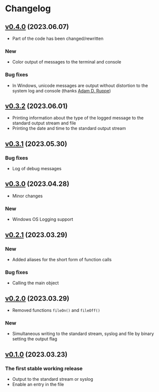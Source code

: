 # Changelog

## [v0.4.0](https://git.zhirov.kz/dlang/singlog/compare/v0.3.2...v0.4.0) (2023.06.07)

- Part of the code has been changed/rewritten

### New

- Color output of messages to the terminal and console

### Bug fixes

- In Windows, unicode messages are output without distortion to the system log and console (thanks [Adam D. Ruppe](https://arsdnet.net/))

## [v0.3.2](https://git.zhirov.kz/dlang/singlog/compare/v0.3.1...v0.3.2) (2023.06.01)

- Printing information about the type of the logged message to the standard output stream and file
- Printing the date and time to the standard output stream

## [v0.3.1](https://git.zhirov.kz/dlang/singlog/compare/v0.3.0...v0.3.1) (2023.05.30)

### Bug fixes

- Log of debug messages

## [v0.3.0](https://git.zhirov.kz/dlang/singlog/compare/v0.2.1...v0.3.0) (2023.04.28)

- Minor changes

### New

- Windows OS Logging support

## [v0.2.1](https://git.zhirov.kz/dlang/singlog/compare/v0.2.0...v0.2.1) (2023.03.29)

### New

- Added aliases for the short form of function calls

### Bug fixes

- Calling the main object

## [v0.2.0](https://git.zhirov.kz/dlang/singlog/compare/v0.1.0...v0.2.0) (2023.03.29)

- Removed functions `fileOn()` and `fileOff()`

### New

- Simultaneous writing to the standard stream, syslog and file by binary setting the output flag

## [v0.1.0](https://git.zhirov.kz/dlang/singlog/commits/df602a8d0083249068b480e4a92cf7932f2c582b) (2023.03.23)

### The first stable working release

- Output to the standard stream or syslog
- Enable an entry in the file
